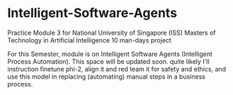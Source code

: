 # Intelligent-Software-Agents
Practice Module 3 for National University of Singapore (ISS) Masters of Technology in Artificial Intelligence
10 man-days project

For this Semester, module is on Intelligent Software Agents (Intelligent Process Automation). This space will be updated soon.
quite likely I'll instruction finetune phi-2, align it and red team it for safety and ethics, and use this model in replacing (automating) manual steps in a business process.

